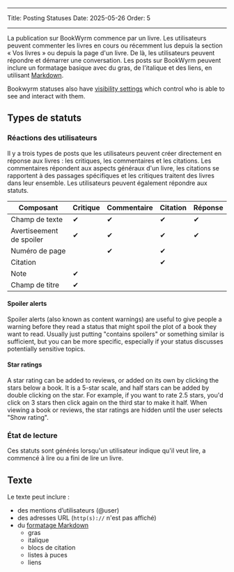 - - -
Title: Posting Statuses Date: 2025-05-26 Order: 5
- - -

La publication sur BookWyrm commence par un livre. Les utilisateurs peuvent commenter les livres en cours ou récemment lus depuis la section « Vos livres » ou depuis la page d'un livre. De là, les utilisateurs peuvent répondre et démarrer une conversation. Les posts sur BookWyrm peuvent inclure un formatage basique avec du gras, de l'italique et des liens, en utilisant [Markdown](https://www.markdownguide.org/cheat-sheet/).

Bookwyrm statuses also have [visibility settings](/privacy-controls.html) which control who is able to see and interact with them.

## Types de statuts

### Réactions des utilisateurs

Il y a trois types de posts que les utilisateurs peuvent créer directement en réponse aux livres : les critiques, les commentaires et les citations. Les commentaires répondent aux aspects généraux d'un livre, les citations se rapportent à des passages spécifiques et les critiques traitent des livres dans leur ensemble. Les utilisateurs peuvent également répondre aux statuts.

| Composant                | Critique | Commentaire | Citation | Réponse |
| ------------------------ | -------- | ----------- | -------- | ------- |
| Champ de texte           | ✔        | ✔           | ✔        | ✔       |
| Avertiseement de spoiler | ✔        | ✔           | ✔        | ✔       |
| Numéro de page           |          | ✔           | ✔        |         |
| Citation                 |          |             | ✔        |         |
| Note                     | ✔        |             |          |         |
| Champ de titre           | ✔        |             |          |         |

#### Spoiler alerts

Spoiler alerts (also known as content warnings) are useful to give people a warning before they read a status that might spoil the plot of a book they want to read. Usually just putting "contains spoilers" or something similar is sufficient, but you can be more specific, especially if your status discusses potentially sensitive topics.

#### Star ratings

A star rating can be added to reviews, or added on its own by clicking the stars below a book. It is a 5-star scale, and half stars can be added by double clicking on the star. For example, if you want to rate 2.5 stars, you'd click on 3 stars then click again on the third star to make it half. When viewing a book or reviews, the star ratings are hidden until the user selects "Show rating".

### État de lecture

Ces statuts sont générés lorsqu'un utilisateur indique qu'il veut lire, a commencé à lire ou a fini de lire un livre.

## Texte
Le texte peut inclure :

- des mentions d’utilisateurs (@user)
- des adresses URL (`http(s)://` n'est pas affiché)
- du [formatage Markdown](https://www.markdownguide.org/cheat-sheet/)
    - gras
    - italique
    - blocs de citation
    - listes à puces
    - liens

